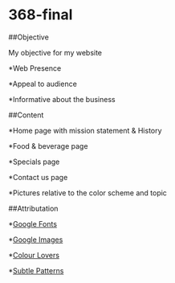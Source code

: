 368-final
=========
##Objective

My objective for my website



*Web Presence

*Appeal to audience

*Informative about the business



##Content



*Home page with mission statement & History

*Food & beverage page

*Specials page

*Contact us page

*Pictures relative to the color scheme and topic



##Attributation 



*[Google Fonts](http://www.google.com/fonts)

*[Google Images](https://www.google.com/imghp?hl=en&tab=wi&ei=mEppUv-NKuS5igL4tYHIBw&ved=0CAQQqi4oAg)

*[Colour Lovers](http://www.colourlovers.com/)

*[Subtle Patterns](http://subtlepatterns.com/)

